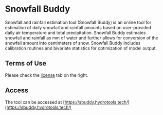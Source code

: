 # Snowfall Buddy
Snowfall and rainfall estimation tool (Snowfall Buddy) is an online tool for estimation of daily snowfall and rainfall amounts based on 
user-provided daily air temperature and total precipitation. Snowfall Buddy estimates snowfall and rainfall as mm of water 
and further allows for conversion of the snowfall amount into centimeters of snow. Snowfall Buddy includes calibration routines 
and bivariate statistics for optimization of model output.

## Terms of Use
Please check the [license](LICENSE.md) tab on the right.

## Access
The tool can be accessed at [https://sbuddy.hydrotools.tech/](https://sbuddy.hydrotools.tech/)
